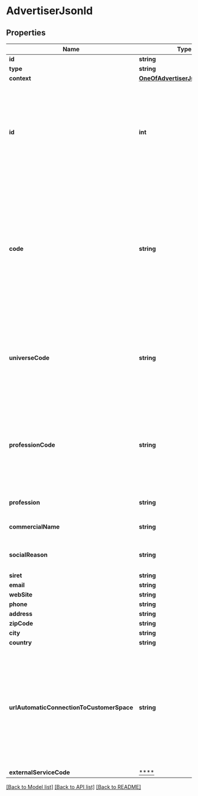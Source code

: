 # AdvertiserJsonld

## Properties
Name | Type | Description | Notes
------------ | ------------- | ------------- | -------------
**id** | **string** |  | [optional] 
**type** | **string** |  | [optional] 
**context** | [**OneOfAdvertiserJsonldContext**](OneOfAdvertiserJsonldContext.md) |  | [optional] 
**id** | **int** | The unique identifier for an advertiser, in the Ubiflow IS.  Neither the id nor the code are mandatory when creating or updating an ad. But at least one of the two properties must be set. | [optional] 
**code** | **string** | The unique code for an advertiser, in the Ubiflow IS.  Typically the string \&quot;ag\&quot; followed by 6 or 7 numbers.  Neither the id nor the code are mandatory when creating or updating an ad. But at least one of the two properties must be set. | [optional] 
**universeCode** | **string** | The identifier (code name) of the universe for an advertiser.  The list of all identifiers may be retrieved through the Universe resource. | [optional] 
**professionCode** | **string** | The identifier (code name) of the profession practiced by an advertiser.  The list of all identifiers may be retrieved through the Profession resource. | [optional] 
**profession** | **string** | The profession of the advertiser. | [optional] 
**commercialName** | **string** | The commercial name. | [optional] 
**socialReason** | **string** | The social reason (company name). | [optional] 
**siret** | **string** | the siret. | [optional] 
**email** | **string** | The email. | [optional] 
**webSite** | **string** | The web site. | [optional] 
**phone** | **string** | The phone. | [optional] 
**address** | **string** | The address. | [optional] 
**zipCode** | **string** | The zip code. | [optional] 
**city** | **string** | The city. | [optional] 
**country** | **string** | The country. | [optional] 
**urlAutomaticConnectionToCustomerSpace** | **string** | The automatic url of connection to the space customer of the advertiser.  By default, this url is visible only for an advertiser. For other types of users, it is visible for users who have asked it to Ubiflow. | [optional] 
**externalServiceCode** | [****](.md) |  | [optional] 

[[Back to Model list]](../../README.md#documentation-for-models) [[Back to API list]](../../README.md#documentation-for-api-endpoints) [[Back to README]](../../README.md)

